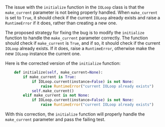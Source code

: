 The issue with the `initialize` function in the `IOLoop` class is that the `make_current` parameter is not being properly handled. When `make_current` is set to `True`, it should check if the current `IOLoop` already exists and raise a `RuntimeError` if it does, rather than creating a new one.

The proposed strategy for fixing the bug is to modify the `initialize` function to handle the `make_current` parameter correctly. The function should check if `make_current` is `True`, and if so, it should check if the current `IOLoop` already exists. If it does, raise a `RuntimeError`, otherwise make the new `IOLoop` instance the current one.

Here is the corrected version of the `initialize` function:

```python
    def initialize(self, make_current=None):
        if make_current is True:
            if IOLoop.current(instance=False) is not None:
                raise RuntimeError("current IOLoop already exists")
            self.make_current()
        elif make_current is not None:
            if IOLoop.current(instance=False) is not None:
                raise RuntimeError("current IOLoop already exists")
```

With this correction, the `initialize` function will properly handle the `make_current` parameter and pass the failing test.